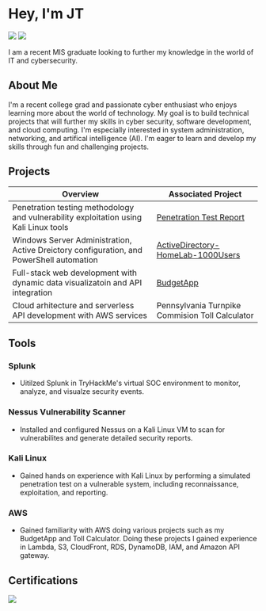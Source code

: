 # Hey, I'm JT
<a href="www.linkedin.com/in/joseph-thomas-gorman"><img src="https://img.shields.io/badge/-LinkedIn-0072b1?&style=for-the-badge&logo=linkedin&logoColor=white" /></a>
<a href="https://medium.com/@josephtom516"><img src="https://img.shields.io/badge/-Medium-000000?&style=for-the-badge&logo=medium&logoColor=white" /></a>

I am a recent MIS graduate looking to further my knowledge in the world of IT and cybersecurity. 

## About Me

I'm a recent college grad and passionate cyber enthusiast who enjoys learning more about the world of technology. My goal is to build technical projects that will further my skills in cyber security, software development, and cloud computing. I'm especially interested in system administration, networking, and artifical intelligence (AI). I'm eager to learn and develop my skills through fun and challenging projects. 


## Projects
| Overview                                                                                 | Associated Project         |
|-----------------------------------------------|----------------------------|
| Penetration testing methodology and vulnerability exploitation using Kali Linux tools    | <a href="https://github.com/JT-Gorman/Undergrad-Penetration-Test-Report">Penetration Test Report</a> |
| Windows Server Administration, Active Dreictory configuration, and PowerShell automation | <a href="https://github.com/JT-Gorman/ActiveDirectory-HomeLab-1000Users/blob/main/README.md">ActiveDirectory-HomeLab-1000Users</a> |
| Full-stack web development with dynamic data visualizatoin and API integration           | <a href="https://github.com/JT-Gorman/BudgetApp/blob/main/README.md">BudgetApp</a> |
| Cloud arhitecture and serverless API development with AWS services                       | Pennsylvania Turnpike Commision Toll Calculator |

## Tools
### Splunk
- Uitilzed Splunk in TryHackMe's virtual SOC environment to monitor, analyze, and visualze security events.
  
### Nessus Vulnerability Scanner
- Installed and configured Nessus on a Kali Linux VM to scan for vulnerabilites and generate detailed security reports.
  
### Kali Linux
- Gained hands on experience with Kali Linux by performing a simulated penetration test on a vulnerable system, including reconnaissance, exploitation, and reporting.

### AWS
- Gained familiarity with AWS doing various projects such as my BudgetApp and Toll Calculator. Doing these projects I gained experience in Lambda, S3, CloudFront, RDS, DynamoDB, IAM, and Amazon API gateway.

## Certifications
<div>
<img src="https://img.shields.io/badge/-Security%2B-FF0000?&style=for-the-badge&logo=CompTIA&logoColor=white"/>
</div>

